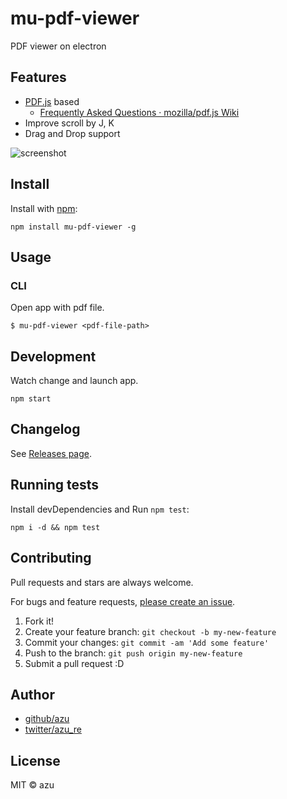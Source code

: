 # mu-pdf-viewer

PDF viewer on electron

## Features

- [PDF.js](https://github.com/mozilla/pdf.js "PDF.js") based
    - [Frequently Asked Questions · mozilla/pdf.js Wiki](https://github.com/mozilla/pdf.js/wiki/Frequently-Asked-Questions "Frequently Asked Questions · mozilla/pdf.js Wiki")
- Improve scroll by J, K
- Drag and Drop support

![screenshot](https://monosnap.com/file/BfCnnmtQZhiRNDAfahDjTtzQpy4nss.png)

## Install

Install with [npm](https://www.npmjs.com/):

    npm install mu-pdf-viewer -g

## Usage

### CLI

Open app with pdf file.

    $ mu-pdf-viewer <pdf-file-path>

## Development

Watch change and launch app.

    npm start

## Changelog

See [Releases page](https://github.com/azu/mu-pdf-viewer/releases).

## Running tests

Install devDependencies and Run `npm test`:

    npm i -d && npm test

## Contributing

Pull requests and stars are always welcome.

For bugs and feature requests, [please create an issue](https://github.com/azu/mu-pdf-viewer/issues).

1. Fork it!
2. Create your feature branch: `git checkout -b my-new-feature`
3. Commit your changes: `git commit -am 'Add some feature'`
4. Push to the branch: `git push origin my-new-feature`
5. Submit a pull request :D

## Author

- [github/azu](https://github.com/azu)
- [twitter/azu_re](https://twitter.com/azu_re)

## License

MIT © azu
